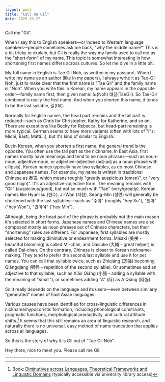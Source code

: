 ```yaml
---
layout: post
title: "Call me Gil"
date: 2025-10-22
---
```

Call me "Gil".

When I say this to English speakers—or indeed to Western language speakers—people sometimes ask me back, "why the middle name?" This is a bit tricky to explain, but Gil is really the way my family used to call me as the "short-form" of my name. This topic is somewhat interesting in how shortening first names differs across cultures. So let me dive in a little bit.

My full name in English is Tae Gil Noh, as written in my passport. When I write my name as an author (like in my papers), I always write it as Tae-Gil Noh, just to make clear that the first name is "Tae Gil" and the family name is "Noh". When you write this in Korean, my name appears in the opposite order—family name first, then given name: 노(Noh) 태길(TaeGil). So Tae-Gil combined is really the first name. And when you shorten this name, it tends to be the last syllable, 길(Gil).

Normally for English names, the head part remains and the tail part is reduced—such as Chris for Christopher, Kathy for Katherine, and so on. There are exceptions like Becky for Rebecca, but head-part remaining is more typical. German seems to have more variants (often with lots of "i"s: Michi, Basti, Matti...), but it's kind of similar to English.

But in Korean, when you shorten a first name, the general trend is the opposite. You often use the tail part as the nickname. In East Asia, first names mostly have meanings and tend to be noun phrases—such as noun-noun, adjective-noun, or adjective-adjective (adj-adj as a noun phrase with ellipsis). Korean names typically have two syllables, as do most Chinese and Japanese names. For example, my name is written in traditional Chinese as 泰吉, which means roughly "greatly auspicious (omen)", or "very good (sign)". It's an adjective-adjective form. The meaning remains with "Gil" (auspicious/good), but not so much with "Tae" (very/greatly). Korean names like Hyun-su (현수), Ji-Won (지원), Seong-Min (성민) will generally be shortened with the last syllables—such as "수야" (roughly "hey Su"), "원아" ("hey Won"), "민이야" ("hey Min").

Although, being the head part of the phrase is probably not the main reason it's selected in short forms. Japanese names and Chinese names are also composed mostly as noun phrases out of Chinese characters, but their "shortening" rules are different. For Japanese, first syllables are mostly selected for making diminutive or endearment forms. Misaki (美咲 - beautiful blooming) is called Mi-chan, and Daisuke (大輔 - great helper) is called Dai-chan. On the contrary, Chinese is closer to Korean nickname-making. They tend to prefer the second/last syllable and use it for pet names. You can call that syllable twice, such as Zhìqiáng (志强) becoming Qiángqiang (强强 - repetition of the second syllable). Or sometimes add an adjective to that syllable, such as Xiǎo Qiáng (小强 - adding a syllable with the meaning of "small"), or sometimes adding "Ā" (阿) as Ā Qiáng (阿强).

So it really depends on the language and its users—even between similarly "generated" names of East Asian languages.

Various causes have been identified for cross-linguistic differences in nickname/hypocoristic formation, including phonological constraints, pragmatic functions, morphological productivity, and cultural attitude shifts.[^1] It seems that this still remains an area of linguistic research, and naturally there is no universal, easy method of name truncation that applies across all languages.

So this is the story of why it is Gil out of "Tae Gil Noh".

Hey there, nice to meet you. Please call me Gil.

---

[^1]: Book: [Diminutives across Languages, Theoretical Frameworks and Linguistic Domains](https://www.degruyterbrill.com/document/doi/10.1515/9783110792874/html) (typically accessible via university library access)
